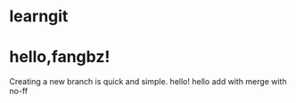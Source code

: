 # learngit
# hello,fangbz!
Creating a new branch is quick and simple.
hello!
hello 
add with merge with no-ff

